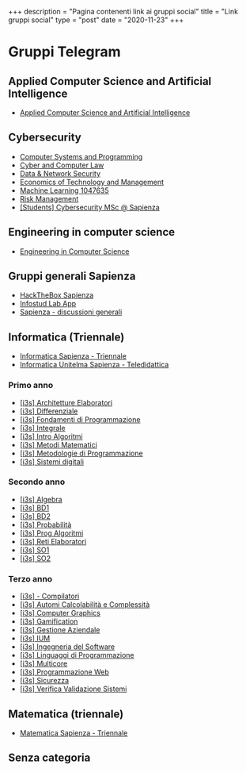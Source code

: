 +++
description = "Pagina contenenti link ai gruppi social"
title = "Link gruppi social"
type = "post"
date = "2020-11-23"
+++

# Gruppi Telegram


## Applied Computer Science and Artificial Intelligence
* [Applied Computer Science and Artificial Intelligence](https://t.me/joinchat/Oqb8Z1bOP0TYsAsQ3uTC2g)

## Cybersecurity
* [Computer Systems and Programming](https://t.me/joinchat/Oqb8Z1KfS_urWO1wRF5Gug)
* [Cyber and Computer Law](https://t.me/joinchat/Oqb8Z1h56wsvCSaO8wQIYA)
* [Data & Network Security](https://t.me/joinchat/Oqb8Z03vx2ytUwIc0dznvA)
* [Economics of Technology and Management](https://t.me/joinchat/Oqb8Z1OgCC4n3EhmdoB4Kg)
* [Machine Learning 1047635](https://t.me/joinchat/Oqb8Z1BmnWeveT1-Ck5oEw)
* [Risk Management](https://t.me/joinchat/Oqb8Z0y9pN32qucrxaE2-w)
* [[Students] Cybersecurity MSc @ Sapienza](https://t.me/joinchat/Oqb8Z0LUUooESgIumRyRcA)

## Engineering in computer science
* [Engineering in Computer Science](https://t.me/joinchat/Oqb8Z0p4-TM80cHNexvdOg)

## Gruppi generali Sapienza
* [HackTheBox Sapienza](https://t.me/joinchat/Oqb8Z0mF7j1UUlAiyIaeHQ)
* [Infostud Lab App](https://t.me/joinchat/Oqb8Z01gCkQPH6HM1pAWEw)
* [Sapienza - discussioni generali](https://t.me/joinchat/Oqb8Z0UAYg_vDjPsPf0kAg)

## Informatica (Triennale)
* [Informatica Sapienza - Triennale](https://t.me/joinchat/Oqb8Z0tlJgj27Fn-uyvJ2A)
* [Informatica Unitelma Sapienza - Teledidattica](https://t.me/joinchat/Oqb8Z1X54tqPigDv2nDDRQ)

### Primo anno
* [[i3s] Architetture Elaboratori](https://t.me/joinchat/Oqb8Z0VUIjoKeMSk1hCpTQ)
* [[i3s] Differenziale](https://t.me/joinchat/Oqb8Z1Q8gXSCfe5aWNp6Uw)
* [[i3s] Fondamenti di Programmazione](https://t.me/joinchat/Oqb8Z1fU8JH3v_r8cnDKmA)
* [[i3s] Integrale](https://t.me/joinchat/Oqb8Z0lIbxsIbQU7Wr4Aeg)
* [[i3s] Intro Algoritmi](https://t.me/joinchat/Oqb8Z0TxSbtrbDFIBymqYQ)
* [[i3s] Metodi Matematici](https://t.me/joinchat/Oqb8Z1WQTsVC-lSwLdUt_Q)
* [[i3s] Metodologie di Programmazione](https://t.me/joinchat/Oqb8Z0eiQ4BAAj6S5DtrVw)
* [[i3s] Sistemi digitali](https://t.me/joinchat/Oqb8Z0OW2mJKa-SFd70DhA)

### Secondo anno
* [[i3s] Algebra](https://t.me/joinchat/Oqb8Z1bjjS0w6wG7MUMxrQ)
* [[i3s] BD1](https://t.me/joinchat/Oqb8Z0wUh5DtiLiPHEY47w)
* [[i3s] BD2](https://t.me/joinchat/Oqb8Z0JgkaP9UCqC01yV5w)
* [[i3s] Probabilità](https://t.me/joinchat/Oqb8Z0hmW1gCNx_xBrIEMw)
* [[i3s] Prog Algoritmi](https://t.me/joinchat/Oqb8Z0i-Kczm-4cz5mkXnQ)
* [[i3s] Reti Elaboratori](https://t.me/joinchat/Oqb8Z1eFvkMzyY5cd84okA)
* [[i3s] SO1](https://t.me/joinchat/Oqb8Z1BVyyjwDm1JAEm3zQ)
* [[i3s] SO2](https://t.me/joinchat/Oqb8Z0pD2uS_n6E49ipTvQ)

### Terzo anno
* [[i3s] - Compilatori](https://t.me/joinchat/Oqb8Z0qZgUu1c8FTtqfIfA)
* [[i3s] Automi Calcolabilità e Complessità](https://t.me/joinchat/Oqb8Z0Zz9O9o5VfNsu3RxA)
* [[i3s] Computer Graphics](https://t.me/joinchat/Oqb8Z1JL7oHAtBPvBFjTHQ)
* [[i3s] Gamification](https://t.me/joinchat/Oqb8Z0wwsCaB3HvwpWvw_w)
* [[i3s] Gestione Aziendale](https://t.me/joinchat/Oqb8Z1MDwcT6qEp4jFs8Bg)
* [[i3s] IUM](https://t.me/joinchat/Oqb8Z0h-2KVyE1kMsv2ieQ)
* [[i3s] Ingegneria del Software](https://t.me/joinchat/Oqb8Z0ly85qlDwURuxJRag)
* [[i3s] Linguaggi di Programmazione](https://t.me/joinchat/Oqb8Z1jHDjiSNPcFTmSQeA)
* [[i3s] Multicore](https://t.me/joinchat/Oqb8Z1QWLnjKqOilh5IR7w)
* [[i3s] Programmazione Web](https://t.me/joinchat/Oqb8Z0jZF2DFzo1cWllc_w)
* [[i3s] Sicurezza](https://t.me/joinchat/Oqb8Z1TnxUxwBHNQekR_YQ)
* [[i3s] Verifica Validazione Sistemi](https://t.me/joinchat/Oqb8Z1Q9XSm-_JEJsdUr-g)

## Matematica (triennale)
* [Matematica Sapienza - Triennale](https://t.me/joinchat/Oqb8Z1RgpJmcLEgS1wuXjA)
## Senza categoria
